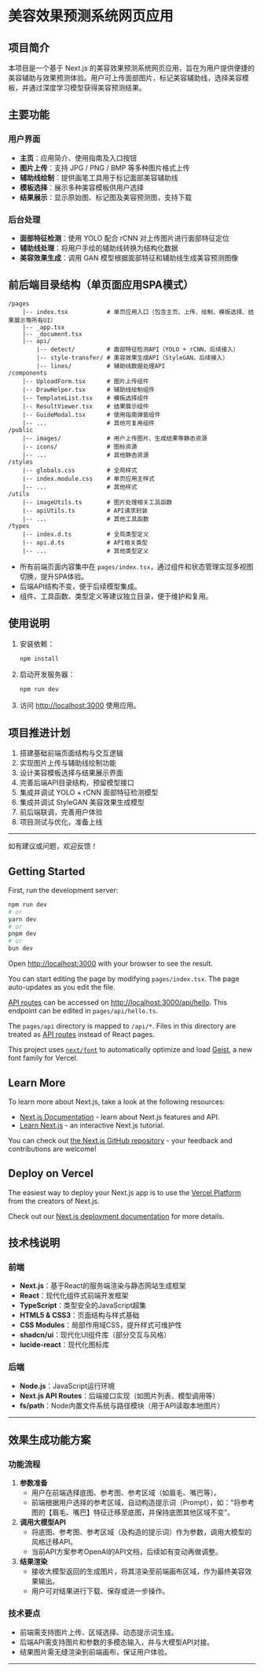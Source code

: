 # 美容效果预测系统网页应用

## 项目简介
本项目是一个基于 Next.js 的美容效果预测系统网页应用，旨在为用户提供便捷的美容辅助与效果预测体验。用户可上传面部图片，标记美容辅助线，选择美容模板，并通过深度学习模型获得美容预测结果。

## 主要功能
### 用户界面
- **主页**：应用简介、使用指南及入口按钮
- **图片上传**：支持 JPG / PNG / BMP 等多种图片格式上传
- **辅助线绘制**：提供画笔工具用于标记面部美容辅助线
- **模板选择**：展示多种美容模板供用户选择
- **结果展示**：显示原始图、标记图及美容预测图，支持下载

### 后台处理
- **面部特征检测**：使用 YOLO 配合 rCNN 对上传图片进行面部特征定位
- **辅助线处理**：将用户手绘的辅助线转换为结构化数据
- **美容效果生成**：调用 GAN 模型根据面部特征和辅助线生成美容预测图像

## 前后端目录结构（单页面应用SPA模式）

```
/pages
    |-- index.tsx           # 单页应用入口（包含主页、上传、绘制、模板选择、结果展示等所有UI）
    |-- _app.tsx
    |-- _document.tsx
    |-- api/
        |-- detect/         # 面部特征检测API（YOLO + rCNN，后续接入）
        |-- style-transfer/ # 美容效果生成API（StyleGAN，后续接入）
        |-- lines/          # 辅助线数据处理API
/components
    |-- UploadForm.tsx      # 图片上传组件
    |-- DrawHelper.tsx      # 辅助线绘制组件
    |-- TemplateList.tsx    # 模板选择组件
    |-- ResultViewer.tsx    # 结果展示组件
    |-- GuideModal.tsx      # 使用指南弹窗组件
    |-- ...                 # 其他可复用组件
/public
    |-- images/             # 用户上传图片、生成结果等静态资源
    |-- icons/              # 图标资源
    |-- ...                 # 其他静态资源
/styles
    |-- globals.css         # 全局样式
    |-- index.module.css    # 单页应用主样式
    |-- ...                 # 其他样式
/utils
    |-- imageUtils.ts       # 图片处理相关工具函数
    |-- apiUtils.ts         # API请求封装
    |-- ...                 # 其他工具函数
/types
    |-- index.d.ts          # 全局类型定义
    |-- api.d.ts            # API相关类型
    |-- ...                 # 其他类型定义
```

- 所有前端页面内容集中在 `pages/index.tsx`，通过组件和状态管理实现多视图切换，提升SPA体验。
- 后端API结构不变，便于后续模型集成。
- 组件、工具函数、类型定义等建议独立目录，便于维护和复用。

## 使用说明
1. 安装依赖：
   ```bash
   npm install
   ```
2. 启动开发服务器：
   ```bash
   npm run dev
   ```
3. 访问 [http://localhost:3000](http://localhost:3000) 使用应用。

## 项目推进计划
1. 搭建基础前端页面结构与交互逻辑
2. 实现图片上传与辅助线绘制功能
3. 设计美容模板选择与结果展示界面
4. 完善后端API目录结构，预留模型接口
5. 集成并调试 YOLO + rCNN 面部特征检测模型
6. 集成并调试 StyleGAN 美容效果生成模型
7. 前后端联调，完善用户体验
8. 项目测试与优化，准备上线

---
如有建议或问题，欢迎反馈！

## Getting Started

First, run the development server:

```bash
npm run dev
# or
yarn dev
# or
pnpm dev
# or
bun dev
```

Open [http://localhost:3000](http://localhost:3000) with your browser to see the result.

You can start editing the page by modifying `pages/index.tsx`. The page auto-updates as you edit the file.

[API routes](https://nextjs.org/docs/pages/building-your-application/routing/api-routes) can be accessed on [http://localhost:3000/api/hello](http://localhost:3000/api/hello). This endpoint can be edited in `pages/api/hello.ts`.

The `pages/api` directory is mapped to `/api/*`. Files in this directory are treated as [API routes](https://nextjs.org/docs/pages/building-your-application/routing/api-routes) instead of React pages.

This project uses [`next/font`](https://nextjs.org/docs/pages/building-your-application/optimizing/fonts) to automatically optimize and load [Geist](https://vercel.com/font), a new font family for Vercel.

## Learn More

To learn more about Next.js, take a look at the following resources:

- [Next.js Documentation](https://nextjs.org/docs) - learn about Next.js features and API.
- [Learn Next.js](https://nextjs.org/learn-pages-router) - an interactive Next.js tutorial.

You can check out [the Next.js GitHub repository](https://github.com/vercel/next.js) - your feedback and contributions are welcome!

## Deploy on Vercel

The easiest way to deploy your Next.js app is to use the [Vercel Platform](https://vercel.com/new?utm_medium=default-template&filter=next.js&utm_source=create-next-app&utm_campaign=create-next-app-readme) from the creators of Next.js.

Check out our [Next.js deployment documentation](https://nextjs.org/docs/pages/building-your-application/deploying) for more details.

## 技术栈说明

### 前端
- **Next.js**：基于React的服务端渲染与静态网站生成框架
- **React**：现代化组件式前端开发框架
- **TypeScript**：类型安全的JavaScript超集
- **HTML5 & CSS3**：页面结构与样式基础
- **CSS Modules**：局部作用域CSS，提升样式可维护性
- **shadcn/ui**：现代化UI组件库（部分交互与风格）
- **lucide-react**：现代化图标库

### 后端
- **Node.js**：JavaScript运行环境
- **Next.js API Routes**：后端接口实现（如图片列表、模型调用等）
- **fs/path**：Node内置文件系统与路径模块（用于API读取本地图片）

---

## 效果生成功能方案

### 功能流程
1. **参数准备**
   - 用户在前端选择底图、参考图、参考区域（如眉毛、嘴巴等）。
   - 前端根据用户选择的参考区域，自动构造提示词（Prompt），如："将参考图的【眉毛、嘴巴】特征迁移至底图，并保持底图其他区域不变"。
2. **调用大模型API**
   - 将底图、参考图、参考区域（及构造的提示词）作为参数，调用大模型的风格迁移API。
   - 当前API方案参考OpenAI的API文档，后续如有变动再做调整。
3. **结果渲染**
   - 接收大模型返回的生成图片，将其渲染至前端画布区域，作为最终美容效果输出。
   - 用户可对结果进行下载、保存或进一步操作。

### 技术要点
- 前端需支持图片上传、区域选择、动态提示词生成。
- 后端API需支持图片和参数的多模态输入，并与大模型API对接。
- 结果图片需无缝渲染到前端画布，保证用户体验。

---

